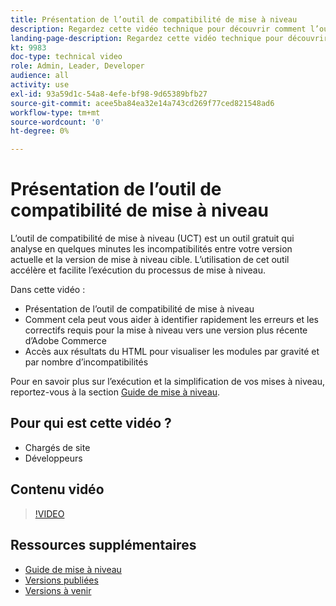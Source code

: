 ```yaml
---
title: Présentation de l’outil de compatibilité de mise à niveau
description: Regardez cette vidéo technique pour découvrir comment l’outil de compatibilité de mise à niveau peut faciliter, réduire le coût et accélérer votre prochaine mise à niveau.
landing-page-description: Regardez cette vidéo technique pour découvrir comment l’outil de compatibilité de mise à niveau peut faciliter, réduire le coût et accélérer votre prochaine mise à niveau.
kt: 9983
doc-type: technical video
role: Admin, Leader, Developer
audience: all
activity: use
exl-id: 93a59d1c-54a8-4efe-bf98-9d65389bfb27
source-git-commit: acee5ba84ea32e14a743cd269f77ced821548ad6
workflow-type: tm+mt
source-wordcount: '0'
ht-degree: 0%

---
```


# Présentation de l’outil de compatibilité de mise à niveau

L’outil de compatibilité de mise à niveau (UCT) est un outil gratuit qui analyse en quelques minutes les incompatibilités entre votre version actuelle et la version de mise à niveau cible. L’utilisation de cet outil accélère et facilite l’exécution du processus de mise à niveau.

Dans cette vidéo :

- Présentation de l’outil de compatibilité de mise à niveau
- Comment cela peut vous aider à identifier rapidement les erreurs et les correctifs requis pour la mise à niveau vers une version plus récente d’Adobe Commerce
- Accès aux résultats du HTML pour visualiser les modules par gravité et par nombre d’incompatibilités

Pour en savoir plus sur l’exécution et la simplification de vos mises à niveau, reportez-vous à la section [Guide de mise à niveau](https://experienceleague.adobe.com/docs/commerce-operations/upgrade-guide/overview.html).

## Pour qui est cette vidéo ?

- Chargés de site
- Développeurs

## Contenu vidéo

>[!VIDEO](https://video.tv.adobe.com/v/341245?quality=12&learn=on)

## Ressources supplémentaires

- [Guide de mise à niveau](https://experienceleague.adobe.com/docs/commerce-operations/upgrade-guide/overview.html)
- [Versions publiées](https://devdocs.magento.com/release/released-versions.html)
- [Versions à venir](https://devdocs.magento.com/release/)
